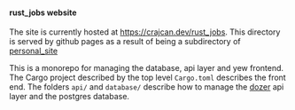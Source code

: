 #### rust_jobs website

The site is currently hosted at https://crajcan.dev/rust_jobs. This directory is served by github pages as a result of being a subdirectory of [personal_site](https://github.com/crajcan/crajcan.github.io)

This is a monorepo for managing the database, api layer and yew frontend. The Cargo project described by the top level `Cargo.toml` describes the front end. The folders `api/` and `database/` describe how to manage the [dozer](https://getdozer.io) api layer and the postgres database.